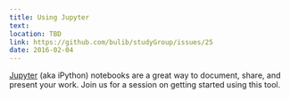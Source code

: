 ```yaml
---
title: Using Jupyter
text: 
location: TBD 
link: https://github.com/bulib/studyGroup/issues/25
date: 2016-02-04
---
```


[Jupyter](http://jupyter.org/) (aka iPython) notebooks are a great way to document, share, and present your work. Join us for a session on getting started using this tool. 